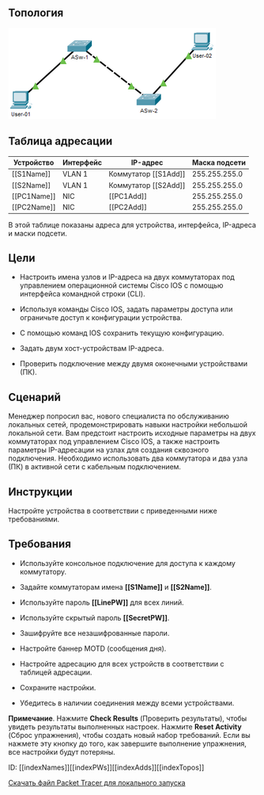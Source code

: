 ## Топология

![](./assets/topology.png)

## Таблица адресации

| Устройство      | Интерфейс | IP-адрес                 | Маска подсети |
|-----------------|-----------|--------------------------|---------------|
| \[\[S1Name\]\]  | VLAN 1    | Коммутатор \[\[S1Add\]\] | 255.255.255.0 |
| \[\[S2Name\]\]  | VLAN 1    | Коммутатор \[\[S2Add\]\] | 255.255.255.0 |
| \[\[PC1Name\]\] | NIC       | \[\[PC1Add\]\]           | 255.255.255.0 |
| \[\[PC2Name\]\] | NIC       | \[\[PC2Add\]\]           | 255.255.255.0 |

В этой таблице показаны адреса для устройства, интерфейса, IP-адреса и маски подсети.

## Цели

-   Настроить имена узлов и IP-адреса на двух коммутаторах под управлением операционной системы Cisco IOS с помощью интерфейса командной строки (CLI).

-   Используя команды Cisco IOS, задать параметры доступа или ограничьте доступ к конфигурации устройства.

-   С помощью команд IOS сохранить текущую конфигурацию.

-   Задать двум хост-устройствам IP-адреса.

-   Проверить подключение между двумя оконечными устройствами (ПК).

## Сценарий

Менеджер попросил вас, нового специалиста по обслуживанию локальных сетей, продемонстрировать навыки настройки небольшой локальной сети. Вам предстоит настроить исходные параметры на двух коммутаторах под управлением Cisco IOS, а также настроить параметры IP-адресации на узлах для создания сквозного подключения. Необходимо использовать два коммутатора и два узла (ПК) в активной сети с кабельным подключением.

## Инструкции

Настройте устройства в соответствии с приведенными ниже требованиями.

## Требования

-   Используйте консольное подключение для доступа к каждому коммутатору.

-   Задайте коммутаторам имена **\[\[S1Name\]\]** и **\[\[S2Name\]\]**.

-   Используйте пароль **\[\[LinePW\]\]** для всех линий.

-   Используйте скрытый пароль **\[\[SecretPW\]\]**.

-   Зашифруйте все незашифрованные пароли.

-   Настройте баннер MOTD (сообщения дня).

-   Настройте адресацию для всех устройств в соответствии с таблицей адресации.

-   Сохраните настройки.

-   Убедитесь в наличии соединения между всеми устройствами.

**Примечание**. Нажмите **Check Results** (Проверить результаты), чтобы увидеть результаты выполненных настроек. Нажмите **Reset Activity** (Сброс упражнения), чтобы создать новый набор требований. Если вы нажмете эту кнопку до того, как завершите выполнение упражнения, все настройки будут потеряны.

ID: \[\[indexNames\]\]\[\[indexPWs\]\]\[\[indexAdds\]\]\[\[indexTopos\]\]

[Скачать файл Packet Tracer для локального запуска](./assets/2.9.1-packet-tracer---basic-switch-and-end-device-configuration_ru-RU.pka)
